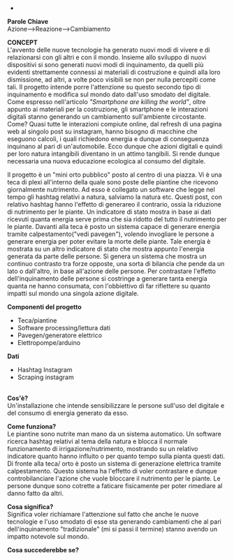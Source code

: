*
**Parole Chiave**<br>Azione-->Reazione-->Cambiamento


**CONCEPT**<br>
L'avvento delle nuove tecnologie ha generato nuovi modi di vivere e di relazionarsi con gli altri e con il mondo. Insieme allo sviluppo di nuovi dispositivi si sono generati nuovi modi di inquinamento, da quelli più evidenti strettamente connessi ai materiali di costruzione e quindi alla loro dismissione, ad altri, a volte poco visibili se non per nulla percepiti come tali. Il progetto intende porre l'attenzione su questo secondo tipo di inquinamento e modifica sul mondo dato dall'uso smodato del digitale. Come espresso nell'articolo _*"Smartphone are killing the world"*_, oltre appunto ai materiali per la costruzione, gli smartphone e le interazioni digitali stanno generando un cambiamento sull'ambiente circostante. Come? Quasi tutte le interazioni compiute online, dal refresh di una pagina web al singolo post su instagram, hanno bisogno di macchine che eseguono calcoli, i quali richiedono energia e dunque di conseguenza inquinano al pari di un'automobile. Ecco dunque che azioni digitali e quindi per loro natura intangibili diventano in un attimo tangibili. Si rende dunque necessaria una nuova educazione ecologica al consumo del digitale. 



Il progetto è un "mini orto pubblico" posto al centro di una piazza. Vi è una teca di plexi all'interno della quale sono poste delle piantine che ricevono giornalmente nutrimento. Ad esso è collegato un software che legge nel tempo gli hashtag relativi a natura, salviamo la natura etc. Questi post, con relativo hashtag hanno l'effetto di generareo il contrario, ossia la riduzione di nutrimento per le piante. Un indicatore di stato mostra in base ai dati ricevuti quanta energia serve prima che sia ridotto del tutto il nutrimento per le piante. Davanti alla teca è posto un sistema capace di generare energia tramite calpestamento("vedi pavegen"), volendo invogliare le persone a generare energia per poter evitare la morte delle piante. Tale energia è mostrata su un altro indicatore di stato che mostra appunto l'energia generata da parte delle persone. 
Si genera un sistema che mostra un continuo contrasto tra forze opposte, una sorta di bilancia che pende da un lato o dall'altro, in base all'azione delle persone. Per contrastare l'effetto dell'inquinamento delle persone si costringe a generare tanta energia quanta ne hanno consumata, con l'obbiettivo di far riflettere su quanto impatti sul mondo una singola azione digitale.


**Componenti del progetto**<br>
* Teca/piantine
* Software processing/lettura dati
* Pavegen/generatore elettrico
* Elettropompe/arduino

**Dati**<br>
* Hashtag Instagram<br>
* Scraping instagram<br><br>

**Cos'è?**<br>
Un'installazione che intende sensibilizzare le persone sull'uso del digitale e del consumo di energia generato da esso.

**Come funziona?**<br>
Le piantine sono nutrite man mano da un sistema automatico. Un software ricerca hashtag relativi al tema della natura e blocca il normale funzionamento di irrigazione/nutrimento, mostrando su un relativo indicatore quanto hanno influito o per quanto tempo sulla pianta questi dati.
Di fronte alla teca/ orto è posto un sistema di generazione elettrica tramite calpestamento. Questo sistema ha l'effetto di voler contrastare e dunque controbilanciare l'azione che vuole bloccare il nutrimento per le piante. Le persone dunque sono cotrette a faticare fisicamente per poter rimediare al danno fatto da altri.

**Cosa significa?**<br>
Significa voler richiamare l'attenzione sul fatto che anche le nuove tecnologie e l'uso smodato di esse sta generando cambiamenti che al pari dell'inquinamento "tradizionale" (mi si passi il termine) stanno avendo un impatto notevole sul mondo.

**Cosa succederebbe se?**<br>




